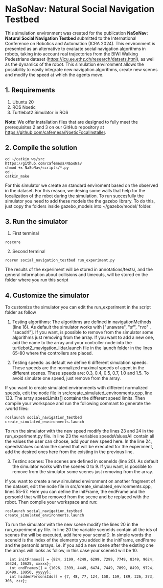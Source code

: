 # NaSoNav: Natural Social Navigation Testbed

This simulation environment was created for the publication **NaSoNav: Natural Social Navigation Testbed** submitted to the International Conference on Robotics and Automation (ICRA 2024). This environment is presented as an alternative to evaluate social navigation algorithms in robots, taking into account real trajectories from the BIWI Walking Pedestrians dataset (https://icu.ee.ethz.ch/research/datsets.html), as well as the dynamics of the robot. This simulation environment allows the possibility to easily integrate new navigation algorithms, create new scenes and modify the speed at which the agents move.

## 1. Requirements

1. Ubuntu 20
2. ROS Noetic
3. Turtlebot2 Simulator in ROS

**Note**: We offer installation files that are designed to fully meet the prerequisites 2 and 3 on our GitHub repository at https://github.com/cafemesa/NoeticFocalInstaller.


## 2. Compile the solution

```
cd ~/catkin_ws/src
https://github.com/cafemesa/NaSoNav
chmod +x NaSoNav/scripts/*.py
cd ..
catkin_make
```

For this simulator we create an standard enviroment based on the observed in the dataset. For this reason, we desing some walls that help for the localization of the robot during the simulation. To run succesfully the simulator you need to add these models the the gazebo library. To do this, just copy the folders inside gazebo_models into ~/gazebo/model/ folder.

## 3. Run the simulator

1. First terminal
```
roscore
```

2. Second terminal

```
rosrun social_navigation_testbed run_experiment.py
```

The results of the experiment will be stored in annotations/tests/, and the general information about collisions and timeouts, will be stored en the folder where you run this script

## 4. Customize the simulator

To customize the simulator you can edit the run_experiment in the script folder as follow

1. Testing algorithms: The algorithms are defined in navigationMethods (line 16). As default  the simulator works with ["unaware", "sf", "rvo" , "sacadrl"]. If you want, is possible to remove from the simulator some algorithms just removing from the array. If you want to add a new one, add the name to the array and your controller node into the turtlebot2_mavigation_lidar.launch file in the launch folder in the lines 65-80 where the controllers are placed.

2. Testing speeds: as default we define 6 different simulation speeds. These speeds are the normalized maximal speeds of agent in the different scenes. These speeds are: 0.3, 0.4, 0.5, 0.7, 1.0 and 1.5. To avoid simulate one speed, just remove from the array. 

If you want to create simulated environments with different normalized speeds, edit the node file in src/create_simulated_environments.cpp, line 133. The array speedLimits[] contains the different speed limits. Then compile your workspace and run the following commant to generate the .world files:

```
roslaunch social_navigation_testbed create_simulated_environments.launch 
```

To run the simulator with the new speed modify the lines 23 and 24 in the run_experiment.py file. In line 23 the variables speedsValuesAll contain all the values the user can choose, add your new speed here. In the line 24, speedsValues contain the speed that will be executed for the experiment, add the desired ones here from the existing in the previous line.

3. Testinc scenes: The scenes are defined in sceneIds (line 20). As default  the simulator works with the scenes 0 to 9. If you want, is possible to remove from the simulator some scenes just removing from the array. 

If you want to create a new simulated environment on another fragment of the dataset, edit the node file in src/create_simulated_environments.cpp, lines 55-57. Here you can define the initFrame, the endFrame and the personId that willl be removed from the scene and be replaced with the robot. Then compile your workspace and run:

```
roslaunch social_navigation_testbed create_simulated_environments.launch 
```

To run the simulator with the new scene modify the lines 20 in the run_experiment.py file. In line 20 the variable sceneIds contain all the ids of scenes the will be executed, add here your sceneID. In simple words the sceneId is the index of the elements you added in the initFrame, endFrame and the personId arrays. i.e. if you add a new scene after the existing one the arrays will looks as follow, in this case your sceneId will be 10.

```
  int initFrames[] = {824, 2199, 4249, 6299, 7299, 7749, 8349, 9624, 10324, 10625, xxxxx};
  int endFrames[] = {1026, 2399, 4449, 6474, 7449, 7899, 8499, 9724, 10499, 10950, yyyyy};
  int hiddenPersonsIds[] = {7, 48, 77, 124, 150, 159, 189, 226, 273, 303, zzz};
```
